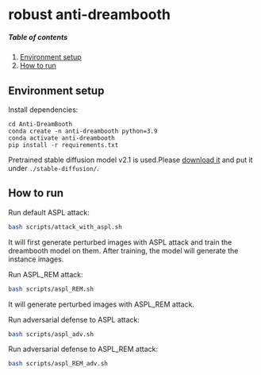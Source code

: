 # robust anti-dreambooth
##### Table of contents
1. [Environment setup](#environment-setup)
2. [How to run](#how-to-run)
## Environment setup
Install dependencies:
```shell
cd Anti-DreamBooth
conda create -n anti-dreambooth python=3.9  
conda activate anti-dreambooth  
pip install -r requirements.txt  
```
Pretrained stable diffusion model v2.1 is used.Please [download it](https://huggingface.co/stabilityai/stable-diffusion-2-1-base) and put it under `./stable-diffusion/`.
## How to run
Run default ASPL attack:
```bash
bash scripts/attack_with_aspl.sh
```
It will first generate perturbed images with ASPL attack and train the dreambooth model on them. After training, the model will generate the instance images.

Run ASPL_REM attack:
```bash
bash scripts/aspl_REM.sh
```
It will generate perturbed images with ASPL_REM attack.

Run adversarial defense to ASPL attack:
```bash
bash scripts/aspl_adv.sh
```

Run adversarial defense to ASPL_REM attack:
```bash
bash scripts/aspl_REM_adv.sh
```
